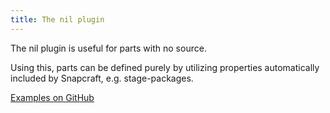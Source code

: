 ```yaml
---
title: The nil plugin
---
```


The nil plugin is useful for parts with no source.

Using this, parts can be defined purely by utilizing properties automatically
included by Snapcraft, e.g. stage-packages.

[Examples on GitHub](https://github.com/search?o=desc&q=filename%3Asnapcraft.yaml+%22plugin%3A+nil%22+&s=indexed&type=Code&utf8=%E2%9C%93)